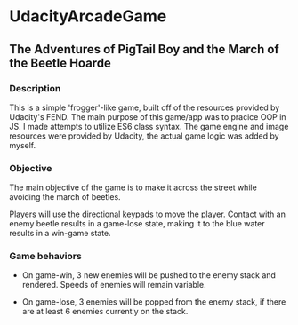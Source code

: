 # UdacityArcadeGame
## The Adventures of PigTail Boy and the March of the Beetle Hoarde

### Description
This is a simple 'frogger'-like game, built off of the resources provided by Udacity's FEND.
The main purpose of this game/app was to pracice OOP in JS. I made attempts to utilize ES6 class syntax.
The game engine and image resources were provided by Udacity, the actual game logic was added by myself.


### Objective
The main objective of the game is to make it across the street while avoiding the march of beetles.

Players will use the directional keypads to move the player. 
Contact with an enemy beetle results in a game-lose state, making it to the blue water results in a win-game state.

### Game behaviors
- On game-win, 3 new enemies will be pushed to the enemy stack and rendered. Speeds of enemies will remain variable.

- On game-lose, 3 enemies will be popped from the enemy stack, if there are at least 6 enemies currently on the stack.

